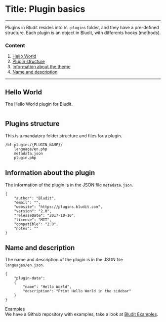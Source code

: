 # Title: Plugin basics
<!-- Position: 1 -->
---
Plugins in Bludit resides into `bl-plugins` folder, and they have a pre-defined structure. Each plugin is an object in Bludit, with differents hooks (methods).

### Content
1. [Hello World](#hello-world)
2. [Plugin structure](#structure)
3. [Information about the theme](#information)
4. [Name and description](#name-description)

---

## <i id="hello-world"></i> Hello World
The Hello World plugin for Bludit.
<pre><code data-language="php"><?php
	class pluginHello extends Plugin {
		public function siteSidebar() {
			echo 'Hello world';
		}
	}
?></code></pre>

## <i id="structure"></i> Plugins structure
This is a mandatory folder structure and files for a plugin.
```
/bl-plugins/{PLUGIN_NAME}/
	language/en.php
	metadata.json
	plugin.php
```

## <i id="information"></i> Information about the plugin
The information of the plugin is in the JSON file `metadata.json`.
```
{
	"author": "Bludit",
	"email": "",
	"website": "https://plugins.bludit.com",
	"version": "2.0",
	"releaseDate": "2017-10-10",
	"license": "MIT",
	"compatible": "2.0",
	"notes": ""
}
```

## <i id="name-description"></i> Name and description
The name and description of the plugin is in the JSON file `languages/en.json`.
```
{
	"plugin-data":
	{
		"name": "Hello World",
		"description": "Print Hello World in the sidebar"
	}
}
```

<div class="note">
<div class="title">Examples</div>
We have a Github repository with examples, take a look at <a href="https://github.com/bludit/examples">Bludit Examples</a>.
</div>